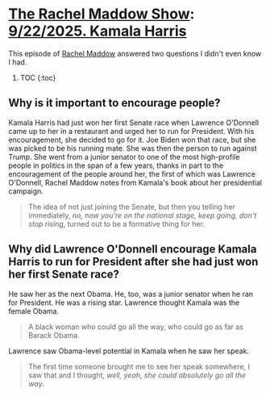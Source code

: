 # [The Rachel Maddow Show](https://podcastindex.org/podcast/509873): [9/22/2025. Kamala Harris](https://writecomments.com/transcripts/?md5=92b2c255b9e5a3e6a6c635562e9a31b4)

This episode of [Rachel Maddow] answered two questions I didn't even know I had.

1. TOC
{:toc}

[Rachel Maddow]: ../../../series/maddow.md

## Why is it important to encourage people? 

Kamala Harris had just won her first Senate race when Lawrence O'Donnell came up to her in a restaurant and urged her to run for President. With his encouragement, she decided to go for it. Joe Biden won that race, but she was picked to be his running mate. She was then the person to run against Trump. She went from a junior senator to one of the most high-profile people in politics in the span of a few years, thanks in part to the encouragement of the people around her, the first of which was Lawrence O'Donnell, Rachel Maddow notes from Kamala's book about her presidential campaign.

> The idea of not just joining the Senate, but then you telling her immediately, _no, now you're on the national stage, keep going, don't stop rising_, turned out to be a formative thing for her.

## Why did Lawrence O'Donnell encourage Kamala Harris to run for President after she had just won her first Senate race? 

He saw her as the next Obama. He, too, was a junior senator when he ran for President. He was a rising star. Lawrence thought Kamala was the female Obama.

> A black woman who could go all the way, who could go as far as Barack Obama.

Lawrence saw Obama-level potential in Kamala when he saw her speak.

> The first time someone brought me to see her speak somewhere, I saw that and I thought, _well, yeah, she could absolutely go all the way_.
